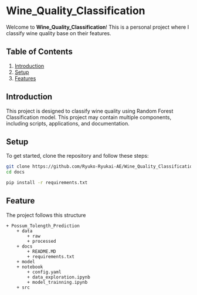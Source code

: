 ﻿# Wine_Quality_Classification

Welcome to **Wine_Quality_Classification**! This is a personal project where I classify wine quality base on their features.

## Table of Contents
1. [Introduction](#introduction)
2. [Setup](#setup)
3. [Features](#features)

## Introduction

This project is designed to classify wine quality using Random Forest Classification model. This project may contain multiple components, including scripts, applications, and documentation.

## Setup

To get started, clone the repository and follow these steps:

```bash
git clone https://github.com/Ryuko-Ryukai-AE/Wine_Quality_Classification.git
cd docs

pip install -r requirements.txt
```

## Feature

The project follows this structure

```
+ Possum_Tolength_Prediction
    + data
        + raw
        + processed
    + docs
        + README.MD
        + requirements.txt
    + model
    + notebook
        + config.yaml
        + data_exploration.ipynb
        + model_trainning.ipynb
    + src
```
